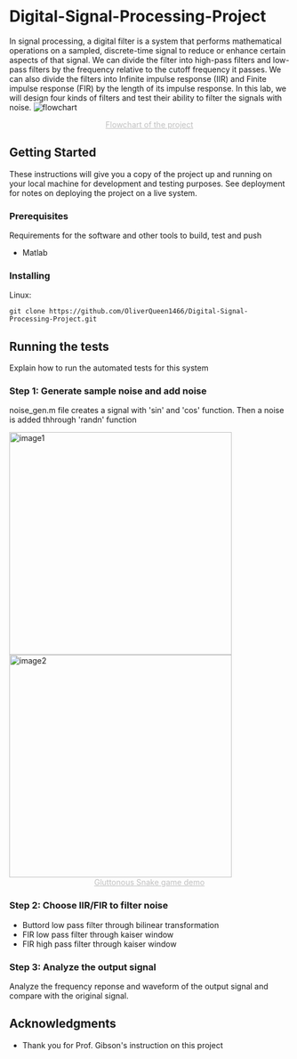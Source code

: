 # Digital-Signal-Processing-Project
In signal processing, a digital filter is a system that performs mathematical operations on a sampled, discrete-time signal to reduce or enhance certain aspects of that signal. We can divide the filter into high-pass filters and low-pass filters by the frequency relative to the cutoff frequency it passes. We can also divide the filters into Infinite impulse response (IIR) and Finite impulse response (FIR) by the length of its impulse response. In this lab, we will design four kinds of filters and test their ability to filter the signals with noise.
![flowchart](https://github.com/OliverQueen1466/Storage_Image/blob/main/digital_pj/flowchart.png)

<center style="font-size:14px;color:#C0C0C0;text-decoration:underline">
  Flowchart of the project
</center>

## Getting Started

These instructions will give you a copy of the project up and running on
your local machine for development and testing purposes. See deployment
for notes on deploying the project on a live system.

### Prerequisites

Requirements for the software and other tools to build, test and push 
- Matlab

### Installing

Linux:

    git clone https://github.com/OliverQueen1466/Digital-Signal-Processing-Project.git


## Running the tests

Explain how to run the automated tests for this system

### Step 1: Generate sample noise and add noise 

noise_gen.m file creates a signal with 'sin' and 'cos' function. Then a noise is added thhrough 'randn' function

<div style="display:inline-block">
  <img src="https://github.com/OliverQueen1466/Storage_Image/blob/main/digital_pj/samplesignal.png" alt="image1" width="400">
  <img src="https://github.com/OliverQueen1466/Storage_Image/blob/main/digital_pj/frequency_ample.png" alt="image2" width="400">
</div>

<center style="font-size:14px;color:#C0C0C0;text-decoration:underline">
  Gluttonous Snake game demo
</center>

### Step 2: Choose IIR/FIR to filter noise 

- Buttord low pass filter through bilinear transformation
- FIR low pass filter through kaiser window
- FIR high pass filter through kaiser window


### Step 3: Analyze the output signal

Analyze the frequency reponse and waveform of the output signal and compare with the original signal. 


## Acknowledgments

  - Thank you for Prof. Gibson's instruction on this project 
